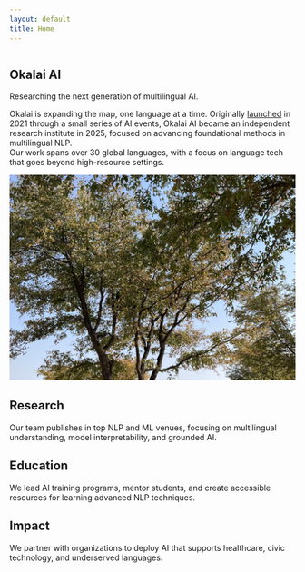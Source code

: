 ```yaml
---
layout: default
title: Home
---
```


<section class="hero">
  <div class="container two-column">
    <div class="column text-block">
      <h1>Okalai AI</h1>
      <p>Researching the next generation of multilingual AI.</p>
      <p>
        Okalai is expanding the map, one language at a time. Originally <a href="https://ndapa.us">launched</a> in 2021 through a small series of AI events, Okalai AI became an independent research institute in 2025, focused on advancing foundational methods in multilingual NLP.
<br>
Our work spans over 30 global languages, with a focus on language tech that goes beyond high-resource settings.
      </p>
    </div>
    <div class="column image-block">
      <img src="/assets/images/okalai-hero.png" alt="Okalai AI  image">
    </div>
  </div>
</section>

<section class="cards container">
  <div class="card" data-sr>
    <h2>Research</h2>
    <p>Our team publishes in top NLP and ML venues, focusing on multilingual understanding, model interpretability, and grounded AI.</p>
  </div>
  <div class="card" data-sr>
    <h2>Education</h2>
    <p>We lead AI training programs, mentor students, and create accessible resources for learning advanced NLP techniques.</p>
  </div>
  <div class="card" data-sr>
    <h2>Impact</h2>
    <p>We partner with organizations to deploy AI that supports healthcare, civic technology, and underserved languages.</p>
  </div>
</section>
